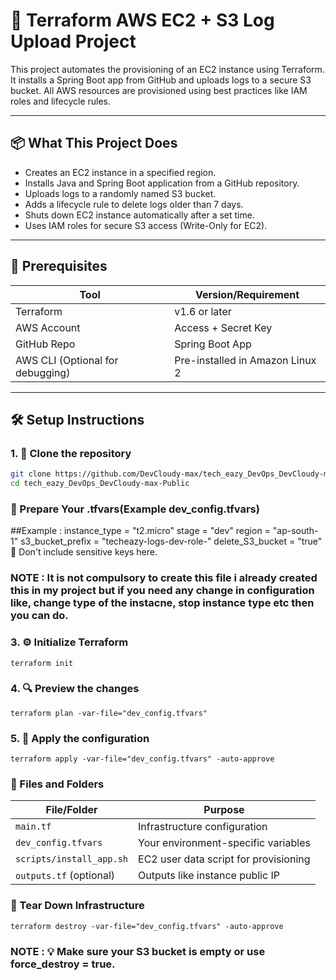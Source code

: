 # 🚀 Terraform AWS EC2 + S3 Log Upload Project

This project automates the provisioning of an EC2 instance using Terraform. It installs a Spring Boot app from GitHub and uploads logs to a secure S3 bucket. All AWS resources are provisioned using best practices like IAM roles and lifecycle rules.

---

## 📦 What This Project Does

- Creates an EC2 instance in a specified region.
- Installs Java and Spring Boot application from a GitHub repository.
- Uploads logs to a randomly named S3 bucket.
- Adds a lifecycle rule to delete logs older than 7 days.
- Shuts down EC2 instance automatically after a set time.
- Uses IAM roles for secure S3 access (Write-Only for EC2).

---

## 🔧 Prerequisites

| Tool             | Version/Requirement |
|------------------|---------------------|
| Terraform        | v1.6 or later       |
| AWS Account      | Access + Secret Key |
| GitHub Repo      | Spring Boot App     |
| AWS CLI (Optional for debugging) | Pre-installed in Amazon Linux 2 |

---

## 🛠️ Setup Instructions

### 1. 📁 Clone the repository

```bash
git clone https://github.com/DevCloudy-max/tech_eazy_DevOps_DevCloudy-max-Public.git
cd tech_eazy_DevOps_DevCloudy-max-Public
```

### 🧪 Prepare Your .tfvars(Example dev_config.tfvars)

##Example :
 instance_type    = "t2.micro"
 stage            = "dev"
 region           = "ap-south-1"
 s3_bucket_prefix = "techeazy-logs-dev-role-"
 delete_S3_bucket = "true"
🔐 Don't include sensitive keys here.
### NOTE : It is not compulsory to create this file i already created this in my project but if you need any change in configuration like, change type of the instacne, stop instance type etc then you can do.



### 3. ⚙️ Initialize Terraform

```
terraform init
```

### 4. 🔍 Preview the changes

```
terraform plan -var-file="dev_config.tfvars"
```

### 5. 🚀 Apply the configuration

```
terraform apply -var-file="dev_config.tfvars" -auto-approve
```

### 📂 Files and Folders

| File/Folder              | Purpose                               |
| ------------------------ | ------------------------------------- |
| `main.tf`                | Infrastructure configuration          |
| `dev_config.tfvars`      | Your environment-specific variables   |
| `scripts/install_app.sh` | EC2 user data script for provisioning |
| `outputs.tf` (optional)  | Outputs like instance public IP       |


### 🛑 Tear Down Infrastructure
```
terraform destroy -var-file="dev_config.tfvars" -auto-approve
```
### NOTE : 💡 Make sure your S3 bucket is empty or use force_destroy = true.
